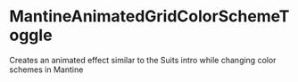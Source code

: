 # MantineAnimatedGridColorSchemeToggle
Creates an animated effect similar to the Suits intro while changing color schemes in Mantine
